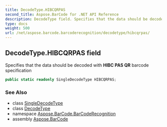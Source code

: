 ```yaml
---
title: DecodeType.HIBCQRPAS
second_title: Aspose.BarCode for .NET API Reference
description: DecodeType field. Specifies that the data should be decoded with HIBC PAS QR barcode specification
type: docs
weight: 500
url: /net/aspose.barcode.barcoderecognition/decodetype/hibcqrpas/
---
```

## DecodeType.HIBCQRPAS field

Specifies that the data should be decoded with **HIBC PAS QR** barcode specification

```csharp
public static readonly SingleDecodeType HIBCQRPAS;
```

### See Also

* class [SingleDecodeType](../../singledecodetype/)
* class [DecodeType](../)
* namespace [Aspose.BarCode.BarCodeRecognition](../../../aspose.barcode.barcoderecognition/)
* assembly [Aspose.BarCode](../../../)


